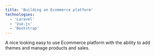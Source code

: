 ```yaml
---
title: 'Building an Ecommerce platform'
technologies: 
  - 'Laravel'
  - 'Vue.js'
  - 'Bootstrap'
---
```


A nice looking easy to use Ecommerce platform with the ability to add themes and manage products and sales.
